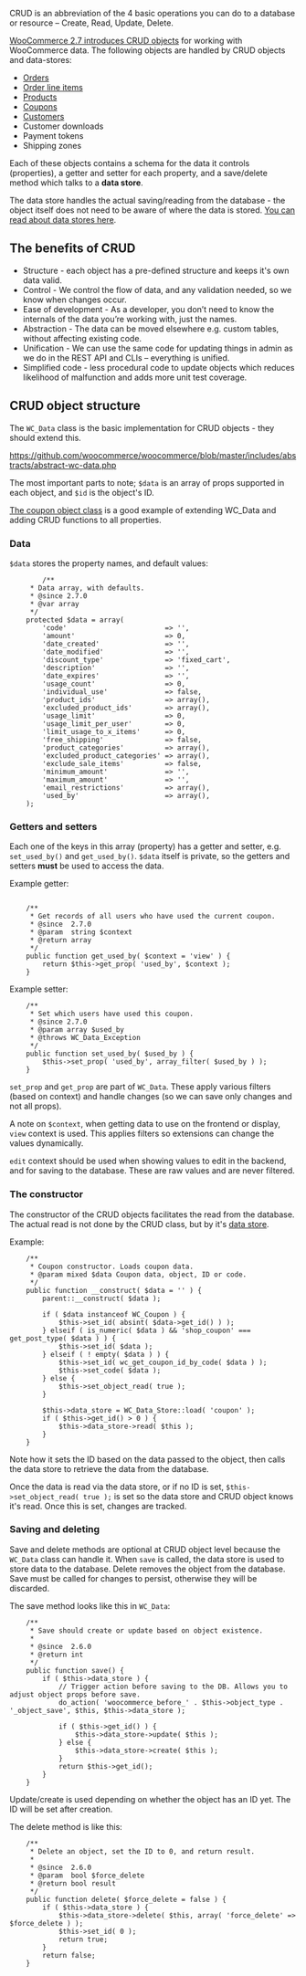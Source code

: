 CRUD is an abbreviation of the 4 basic operations you can do to a database or resource – Create, Read, Update, Delete.

[WooCommerce 2.7 introduces CRUD objects](https://woocommerce.wordpress.com/2016/10/27/the-new-crud-classes-in-woocommerce-2-7/) for working with WooCommerce data. The following objects are handled by CRUD objects and data-stores:

- [Orders](https://github.com/woocommerce/woocommerce/wiki/2.7---Order-and-Order-Line-Item-Data)
- [Order line items](https://github.com/woocommerce/woocommerce/wiki/2.7---Order-and-Order-Line-Item-Data)
- [Products](https://github.com/woocommerce/woocommerce/wiki/Product-Data-Schema-(2.7))
- [Coupons](https://github.com/woocommerce/woocommerce/wiki/2.7-Coupon-Data)
- [Customers](https://github.com/woocommerce/woocommerce/wiki/2.7-Customer-Data)
- Customer downloads
- Payment tokens
- Shipping zones

Each of these objects contains a schema for the data it controls (properties), a getter and setter for each property, and a save/delete method which talks to a **data store**. 

The data store handles the actual saving/reading from the database - the object itself does not need to be aware of where the data is stored. [You can read about data stores here](https://github.com/woocommerce/woocommerce/wiki/Data-Stores).

## The benefits of CRUD

- Structure - each object has a pre-defined structure and keeps it's own data valid.
- Control - We control the flow of data, and any validation needed, so we know when changes occur.
- Ease of development - As a developer, you don’t need to know the internals of the data you’re working with, just the names.
- Abstraction - The data can be moved elsewhere e.g. custom tables, without affecting existing code.
- Unification - We can use the same code for updating things in admin as we do in the REST API and CLIs – everything is unified.
- Simplified code - less procedural code to update objects which reduces likelihood of malfunction and adds more unit test coverage.

## CRUD object structure

The `WC_Data` class is the basic implementation for CRUD objects - they should extend this. 

https://github.com/woocommerce/woocommerce/blob/master/includes/abstracts/abstract-wc-data.php

The most important parts to note; `$data` is an array of props supported in each object, and `$id` is the object's ID.

[The coupon object class](https://github.com/woocommerce/woocommerce/blob/master/includes/class-wc-coupon.php) is a good example of extending WC_Data and adding CRUD functions to all properties. 

### Data

`$data` stores the property names, and default values:

```
        /**
	 * Data array, with defaults.
	 * @since 2.7.0
	 * @var array
	 */
	protected $data = array(
		'code'                        => '',
		'amount'                      => 0,
		'date_created'                => '',
		'date_modified'               => '',
		'discount_type'               => 'fixed_cart',
		'description'                 => '',
		'date_expires'                => '',
		'usage_count'                 => 0,
		'individual_use'              => false,
		'product_ids'                 => array(),
		'excluded_product_ids'        => array(),
		'usage_limit'                 => 0,
		'usage_limit_per_user'        => 0,
		'limit_usage_to_x_items'      => 0,
		'free_shipping'               => false,
		'product_categories'          => array(),
		'excluded_product_categories' => array(),
		'exclude_sale_items'          => false,
		'minimum_amount'              => '',
		'maximum_amount'              => '',
		'email_restrictions'          => array(),
		'used_by'                     => array(),
	);
```

### Getters and setters

Each one of the keys in this array (property) has a getter and setter, e.g. `set_used_by()` and `get_used_by()`. `$data` itself is private, so the getters and setters **must** be used to access the data.

Example getter:

```

	/**
	 * Get records of all users who have used the current coupon.
	 * @since  2.7.0
	 * @param  string $context
	 * @return array
	 */
	public function get_used_by( $context = 'view' ) {
		return $this->get_prop( 'used_by', $context );
	}
```

Example setter:

```
	/**
	 * Set which users have used this coupon.
	 * @since 2.7.0
	 * @param array $used_by
	 * @throws WC_Data_Exception
	 */
	public function set_used_by( $used_by ) {
		$this->set_prop( 'used_by', array_filter( $used_by ) );
	}
```

`set_prop` and `get_prop` are part of `WC_Data`. These apply various filters (based on context) and handle changes (so we can save only changes and not all props).

A note on `$context`, when getting data to use on the frontend or display, `view` context is used. This applies filters so extensions can change the values dynamically.

`edit` context should be used when showing values to edit in the backend, and for saving to the database. These are raw values and are never filtered.

### The constructor

The constructor of the CRUD objects facilitates the read from the database. The actual read is not done by the CRUD class, but by it's [data store](https://github.com/woocommerce/woocommerce/wiki/Data-Stores). 

Example:

```
	/**
	 * Coupon constructor. Loads coupon data.
	 * @param mixed $data Coupon data, object, ID or code.
	 */
	public function __construct( $data = '' ) {
		parent::__construct( $data );

		if ( $data instanceof WC_Coupon ) {
			$this->set_id( absint( $data->get_id() ) );
		} elseif ( is_numeric( $data ) && 'shop_coupon' === get_post_type( $data ) ) {
			$this->set_id( $data );
		} elseif ( ! empty( $data ) ) {
			$this->set_id( wc_get_coupon_id_by_code( $data ) );
			$this->set_code( $data );
		} else {
			$this->set_object_read( true );
		}

		$this->data_store = WC_Data_Store::load( 'coupon' );
		if ( $this->get_id() > 0 ) {
			$this->data_store->read( $this );
		}
	}
```

Note how it sets the ID based on the data passed to the object, then calls the data store to retrieve the data from the database.

Once the data is read via the data store, or if no ID is set, `$this->set_object_read( true );` is set so the data store and CRUD object knows it's read. Once this is set, changes are tracked.

### Saving and deleting

Save and delete methods are optional at CRUD object level because the `WC_Data` class can handle it. When `save` is called, the data store is used to store data to the database. Delete removes the object from the database. Save must be called for changes to persist, otherwise they will be discarded.

The save method looks like this in `WC_Data`:

```
	/**
	 * Save should create or update based on object existence.
	 *
	 * @since  2.6.0
	 * @return int
	 */
	public function save() {
		if ( $this->data_store ) {
			// Trigger action before saving to the DB. Allows you to adjust object props before save.
			do_action( 'woocommerce_before_' . $this->object_type . '_object_save', $this, $this->data_store );

			if ( $this->get_id() ) {
				$this->data_store->update( $this );
			} else {
				$this->data_store->create( $this );
			}
			return $this->get_id();
		}
	}
``` 

Update/create is used depending on whether the object has an ID yet. The ID will be set after creation.

The delete method is like this:

```
	/**
	 * Delete an object, set the ID to 0, and return result.
	 *
	 * @since  2.6.0
	 * @param  bool $force_delete
	 * @return bool result
	 */
	public function delete( $force_delete = false ) {
		if ( $this->data_store ) {
			$this->data_store->delete( $this, array( 'force_delete' => $force_delete ) );
			$this->set_id( 0 );
			return true;
		}
		return false;
	}
```